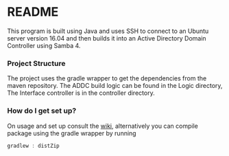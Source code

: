 # README #

This program is built using Java and uses SSH to connect to an Ubuntu server version 16.04 and then builds it into an Active Directory Domain Controller using Samba 4.

### Project Structure ###
The project uses the gradle wrapper to get the dependencies from the maven repository. 
The ADDC build logic can be found in the Logic directory,
The Interface controller is in the controller directory.


### How do I get set up? ###
On usage and set up consult the [wiki](../../wiki/Home), alternatively you can compile package using the gradle wrapper by running 
```gradle
gradlew : distZip
```